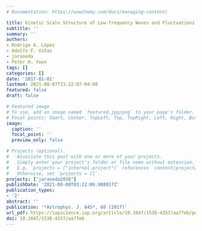 ```yaml
---
# Documentation: https://wowchemy.com/docs/managing-content/

title: Kinetic Scale Structure of Low-frequency Waves and Fluctuations
subtitle: ''
summary: ''
authors:
- Rodrigo A. López
- Adolfo F. Viñas
- jaraneda
- Peter H. Yoon
tags: []
categories: []
date: '2017-01-01'
lastmod: 2021-08-07T23:22:07-04:00
featured: false
draft: false

# Featured image
# To use, add an image named `featured.jpg/png` to your page's folder.
# Focal points: Smart, Center, TopLeft, Top, TopRight, Left, Right, BottomLeft, Bottom, BottomRight.
image:
  caption: ''
  focal_point: ''
  preview_only: false

# Projects (optional).
#   Associate this post with one or more of your projects.
#   Simply enter your project's folder or file name without extension.
#   E.g. `projects = ["internal-project"]` references `content/project/deep-learning/index.md`.
#   Otherwise, set `projects = []`.
projects: ["jaraneda2016"]
publishDate: '2021-08-08T03:22:06.988017Z'
publication_types:
- '2'
abstract: ''
publication: '*Astrophys. J. 845*, 60 (2017)'
url_pdf: https://iopscience.iop.org/article/10.3847/1538-4357/aa7feb/pdf
doi: 10.3847/1538-4357/aa7feb
---
```

